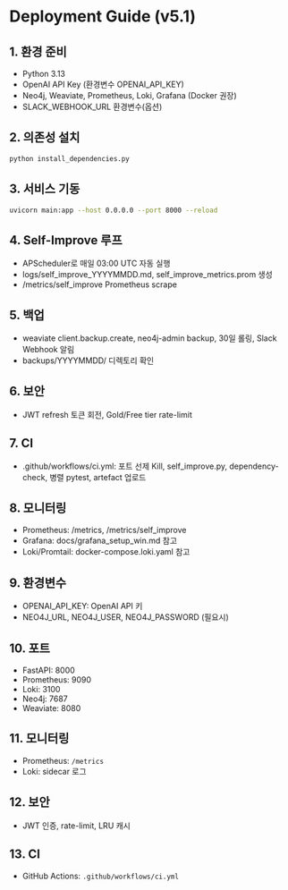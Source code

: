# Deployment Guide (v5.1)

## 1. 환경 준비
- Python 3.13
- OpenAI API Key (환경변수 OPENAI_API_KEY)
- Neo4j, Weaviate, Prometheus, Loki, Grafana (Docker 권장)
- SLACK_WEBHOOK_URL 환경변수(옵션)

## 2. 의존성 설치
```bash
python install_dependencies.py
```

## 3. 서비스 기동
```bash
uvicorn main:app --host 0.0.0.0 --port 8000 --reload
```

## 4. Self-Improve 루프
- APScheduler로 매일 03:00 UTC 자동 실행
- logs/self_improve_YYYYMMDD.md, self_improve_metrics.prom 생성
- /metrics/self_improve Prometheus scrape

## 5. 백업
- weaviate client.backup.create, neo4j-admin backup, 30일 롤링, Slack Webhook 알림
- backups/YYYYMMDD/ 디렉토리 확인

## 6. 보안
- JWT refresh 토큰 회전, Gold/Free tier rate-limit

## 7. CI
- .github/workflows/ci.yml: 포트 선제 Kill, self_improve.py, dependency-check, 병렬 pytest, artefact 업로드

## 8. 모니터링
- Prometheus: /metrics, /metrics/self_improve
- Grafana: docs/grafana_setup_win.md 참고
- Loki/Promtail: docker-compose.loki.yaml 참고

## 9. 환경변수
- OPENAI_API_KEY: OpenAI API 키
- NEO4J_URL, NEO4J_USER, NEO4J_PASSWORD (필요시)

## 10. 포트
- FastAPI: 8000
- Prometheus: 9090
- Loki: 3100
- Neo4j: 7687
- Weaviate: 8080

## 11. 모니터링
- Prometheus: `/metrics`
- Loki: sidecar 로그

## 12. 보안
- JWT 인증, rate-limit, LRU 캐시

## 13. CI
- GitHub Actions: `.github/workflows/ci.yml` 